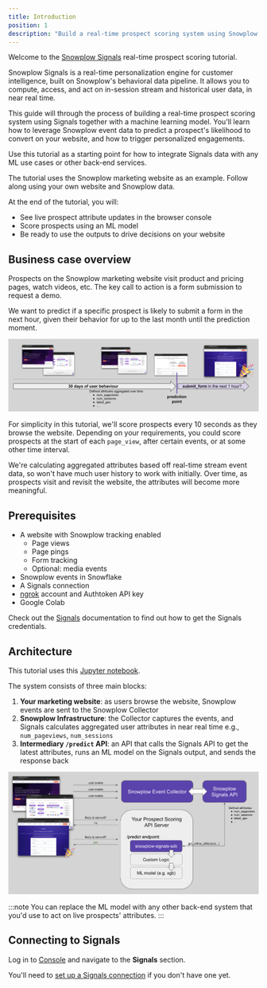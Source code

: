 ```yaml
---
title: Introduction
position: 1
description: "Build a real-time prospect scoring system using Snowplow Signals and machine learning to predict conversion likelihood."
---
```


Welcome to the [Snowplow Signals](/docs/signals/) real-time prospect scoring tutorial.

Snowplow Signals is a real-time personalization engine for customer intelligence, built on Snowplow's behavioral data pipeline. It allows you to compute, access, and act on in-session stream and historical user data, in near real time.

This guide will through the process of building a real-time prospect scoring system using Signals together with a machine learning model. You'll learn how to leverage Snowplow event data to predict a prospect's likelihood to convert on your website, and how to trigger personalized engagements.

Use this tutorial as a starting point for how to integrate Signals data with any ML use cases or other back-end services.

The tutorial uses the Snowplow marketing website as an example. Follow along using your own website and Snowplow data.

At the end of the tutorial, you will:

* See live prospect attribute updates in the browser console
* Score prospects using an ML model
* Be ready to use the outputs to drive decisions on your website

## Business case overview

Prospects on the Snowplow marketing website visit product and pricing pages, watch videos, etc. The key call to action is a form submission to request a demo.

We want to predict if a specific prospect is likely to submit a form in the next hour, given their behavior for up to the last month until the prediction moment.

![](./images/prediction-structure.png)

For simplicity in this tutorial, we'll score prospects every 10 seconds as they browse the website. Depending on your requirements, you could score prospects at the start of each `page_view`, after certain events, or at some other time interval.

We're calculating aggregated attributes based off real-time stream event data, so won't have much user history to work with initially. Over time, as prospects visit and revisit the website, the attributes will become more meaningful.

## Prerequisites

* A website with Snowplow tracking enabled
  * Page views
  * Page pings
  * Form tracking
  * Optional: media events
* Snowplow events in Snowflake
* A Signals connection
* [ngrok](https://dashboard.ngrok.com/) account and Authtoken API key
* Google Colab

Check out the [Signals](/docs/signals/define-attributes) documentation to find out how to get the Signals credentials.

## Architecture

This tutorial uses this [Jupyter notebook](https://colab.research.google.com/github/snowplow-incubator/signals-notebooks/blob/main/web/web_prospect_scoring_end_to_end.ipynb).

The system consists of three main blocks:

1. **Your marketing website**: as users browse the website, Snowplow events are sent to the Snowplow Collector
2. **Snowplow Infrastructure**: the Collector captures the events, and Signals calculates aggregated user attributes in near real time e.g., `num_pageviews`, `num_sessions`
3. **Intermediary `/predict` API**:  an API that calls the Signals API to get the latest attributes, runs an ML model on the Signals output, and sends the response back

![](./images/solution_overview.png)

:::note
You can replace the ML model with any other back-end system that you'd use to act on live prospects' attributes.
:::

## Connecting to Signals

Log in to [Console](https://console.snowplowanalytics.com) and navigate to the **Signals** section.

You'll need to [set up a Signals connection](/docs/signals/connection/) if you don't have one yet.
